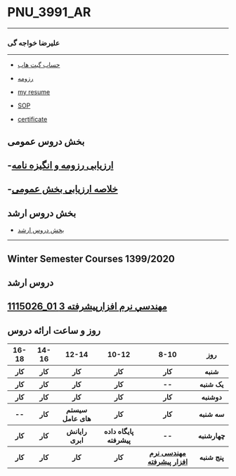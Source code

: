 # PNU_3991_AR
---------
### علیرضا خواجه گی
 
---
- [حساب گیت هاب](https://github.com/alireza-khajehgee)

- [رزومه](https://alireza-khajehgee.github.io/)
- [my resume](https://alireza-khajehgee.github.io/khajehgee-resume/)
- [SOP](https://alireza-khajehgee.github.io/khajehgee-sop/)
- [certificate](https://alireza-khajehgee.github.io/certificate/)
## بخش دروس عمومی
-[ارزیابی رزومه و انگیزه نامه](https://github.com/alireza-khajehgee/PNU_3991_AR/blob/main/%D8%A7%D8%B1%D8%B2%DB%8C%D8%A7%D8%A8%DB%8C%20%D8%B1%D8%B2%D9%88%D9%85%D9%87%20%D9%88%20%D8%A7%D9%86%DA%AF%DB%8C%D8%B2%D9%87%20%D9%86%D8%A7%D9%85%D9%87/XX_CV_CheckList_AR_3991.pdf)
-------------------
-[خلاصه ارزیابی بخش عمومی](https://github.com/alireza-khajehgee/PNU_3991_AR/blob/main/%D8%AE%D9%84%D8%A7%D8%B5%D9%87%20%D8%A7%D8%B1%D8%B2%DB%8C%D8%A7%D8%A8%DB%8C%20%D8%A8%D8%AE%D8%B4%20%D8%B9%D9%85%D9%88%D9%85%DB%8C/XX_GeneralSection_CheckList_AR_3991.pdf)
-----------------
## بخش دروس ارشد

- [بخش دروس ارشد](https://github.com/alireza-khajehgee/PNU_3991_AR/blob/main/%D8%AE%D9%84%D8%A7%D8%B5%D9%87%20%D8%A7%D8%B1%D8%B2%DB%8C%D8%A7%D8%A8%DB%8C%20%D8%AF%D8%B1%D8%B3%20%D9%85%D9%87%D9%86%D8%AF%D8%B3%DB%8C%20%D9%86%D8%B1%D9%85%20%D8%A7%D9%81%D8%B2%D8%A7%D8%B1%20%D9%BE%DB%8C%D8%B4%D8%B1%D9%81%D8%AA%D9%87/XX_AdvancedSoftwareEngineering_CheckList_AR_3991.pdf)
-------------------------
## Winter Semester Courses 1399/2020

## دروس ارشد

[1115026_01	مهندسي نرم افزارپيشرفته	3](https://github.com/alireza-khajehgee/PNU_3991_AR/tree/main/AdvancedSoftwareEngineering)
--------------
## روز و ساعت ارائه دروس

<table style="width:100%">
  <tr>
    <th >16-18</th>
    <th >14-16</th>
    <th >12-14</th>
    <th>10-12</th>
    <th>8-10</th>
    <th>روز</th>
  </tr>
  <tr>
    <th >کار</th>
    <th >کار</th>
    <th >کار</th>
    <th>کار</th>
    <th>کار</th>
    <th>شنبه</th>
  </tr>
   <tr>
    <th >کار</th>
    <th >کار</th>
    <th>کار</th>
    <th>کار</th>
    <th >--</th>
    <th>یک شنبه</th>
  </tr>
   <tr>
     <th >کار</th>
     <th >کار</th>
     <th>کار</th>
     <th>کار</th>
    <th >کار</th>   
    <th>دوشنبه</th>
  </tr>
   <tr>
    <th >--</th>
    <th >کار </th>
    <th>سیستم های عامل</th>
    <th>کار </th>
    <th >کار </th>
    <th>سه شنبه</th>
  </tr>
   <tr>
    <th >کار </th>
    <th >کار </th>
    <th>رایانش ابری</th>
    <th>پایگاه داده پیشرفته</th>
     <th >--</th>
    <th>چهارشنبه</th>
  </tr>
   <tr>
    <th >کار</th>
     <th >کار </th>
     <th >کار </th>
     <th>کار </th>
    <th><a href="https://github.com/AliRazavi-edu/PNU_3991/tree/master/_MSc/AdvancedSoftwareEngineering">مهندسی نرم افزار پیشرفته</a></th>
    <th>پنج شنبه</th>
  </tr>
</table>
